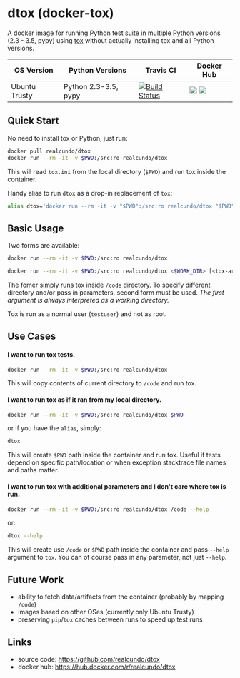 # dtox (docker-tox)
A docker image for running Python test suite in multiple Python versions (2.3 - 3.5, pypy) using [tox](http://tox.readthedocs.io/) without actually installing tox and all Python versions.

| OS Version | Python Versions | Travis CI |Docker Hub |
|------------|-----------------|-----------|-----------|
| Ubuntu Trusty |Python 2.3-3.5, pypy | [![Build Status](https://travis-ci.org/realcundo/dtox.svg?branch=master)](https://travis-ci.org/realcundo/dtox) | [![](https://images.microbadger.com/badges/version/realcundo/dtox.svg)](https://hub.docker.com/r/realcundo/dtox) [![](https://images.microbadger.com/badges/image/realcundo/dtox.svg)](https://hub.docker.com/r/realcundo/dtox) |

## Quick Start
No need to install tox or Python, just run:
```bash
docker pull realcundo/dtox
docker run --rm -it -v $PWD:/src:ro realcundo/dtox
```
This will read `tox.ini` from the local directory (`$PWD`) and run tox inside the container.

Handy alias to run `dtox` as a drop-in replacement of `tox`:
```bash
alias dtox='docker run --rm -it -v "$PWD":/src:ro realcundo/dtox "$PWD"'
```

## Basic Usage
Two forms are available:
```bash
docker run --rm -it -v $PWD:/src:ro realcundo/dtox
```
```bash
docker run --rm -it -v $PWD:/src:ro realcundo/dtox <$WORK_DIR> [<tox-arg1>] [<tox-arg2>] [...]
```
The fomer simply runs tox inside `/code` directory.
To specify different directory and/or pass in parameters, second form must be used. *The first argument is always interpreted as a working directory.*

Tox is run as a normal user (`testuser`) and not as root.

## Use Cases
#### I want to run tox tests.
```bash
docker run --rm -it -v $PWD:/src:ro realcundo/dtox
```
This will copy contents of current directory to `/code` and run tox.

#### I want to run tox as if it ran from my local directory.
```bash
docker run --rm -it -v $PWD:/src:ro realcundo/dtox $PWD
```
or if you have the `alias`, simply:
```bash
dtox
```
This will create `$PWD` path inside the container and run tox. Useful if tests depend on specific path/location or when exception stacktrace file names and paths matter.

#### I want to run tox with additional parameters and I don't care where tox is run.
```bash
docker run --rm -it -v $PWD:/src:ro realcundo/dtox /code --help
```
or:
```bash
dtox --help
```
This will create use `/code` or `$PWD` path inside the container and pass `--help` argument to `tox`. You can of course pass in any parameter, not just `--help`.

## Future Work
- ability to fetch data/artifacts from the container (probably by mapping `/code`)
- images based on other OSes (currently only Ubuntu Trusty)
- preserving `pip`/`tox` caches between runs to speed up test runs

## Links
- source code: https://github.com/realcundo/dtox
- docker hub: https://hub.docker.com/r/realcundo/dtox
